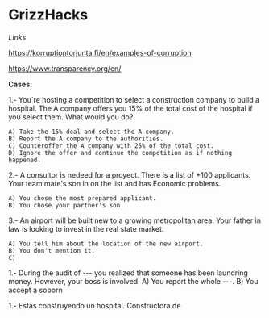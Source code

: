 # GrizzHacks

*Links*

https://korruptiontorjunta.fi/en/examples-of-corruption

https://www.transparency.org/en/


**Cases:**

1.- You´re hosting a competition to select a construction company to build a hospital. The A company offers you 15% of the total cost of the hospital if you select them. What would you do?

    A) Take the 15% deal and select the A company.
    B) Report the A company to the authorities.
    C) Counteroffer the A company with 25% of the total cost.
    D) Ignore the offer and continue the competition as if nothing happened.


2.- A consultor is nedeed for a proyect. There is a list of +100 applicants. Your team mate's son in on the list and has Economic problems.

    A) You chose the most prepared applicant.
    B) You chose your partner's son.

3.- An airport will be built new to a growing metropolitan area. Your father in law is looking to invest in the real state market.

    A) You tell him about the location of the new airport.
    B) You don't mention it.
    C) 


1.- During the audit of --- you realized that someone has been laundring money. However, your boss is involved. A) You report the whole ---.  B) You accept a soborn

1.- Estás construyendo un hospital. Constructora de